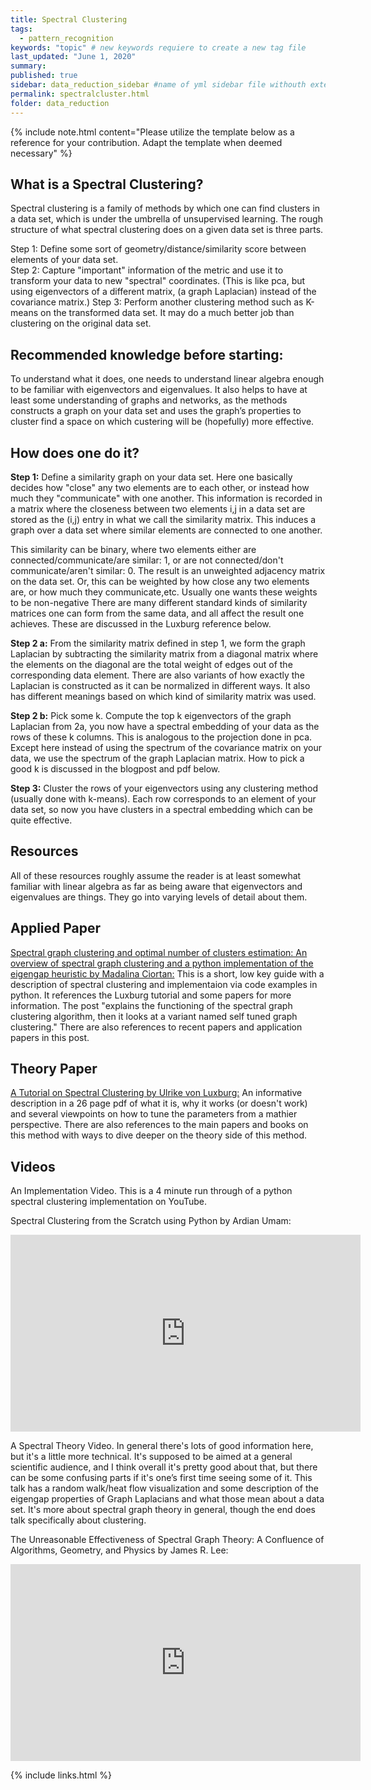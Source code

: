 ```yaml
---
title: Spectral Clustering
tags:
  - pattern_recognition
keywords: "topic" # new keywords requiere to create a new tag file
last_updated: "June 1, 2020"
summary: 
published: true
sidebar: data_reduction_sidebar #name of yml sidebar file withouth extension
permalink: spectralcluster.html
folder: data_reduction
---
```



{% include note.html content="Please utilize the template below as a reference for your contribution. Adapt the template when deemed necessary" %}

## What is a Spectral Clustering?

Spectral clustering is a family of methods by which one can find clusters in a data set, which is under the umbrella of unsupervised learning. 
The rough structure of what spectral clustering does on a given data set is three parts. 

Step 1: Define some sort of geometry/distance/similarity score between elements of your data set.  
Step 2:  Capture "important" information of the metric and use it to transform your data to new "spectral" coordinates. (This is like pca, but using eigenvectors of a different matrix, (a graph Laplacian) instead of the covariance matrix.)
Step 3: Perform another clustering method such as K-means on the transformed data set. It may do a much better job than clustering on the original data set.

## Recommended knowledge before starting:

To understand what it does, one needs to understand linear algebra enough to be familiar with eigenvectors and eigenvalues.  It also helps to have at least some understanding of graphs and networks, as the methods constructs a graph on your data set and uses the graph’s properties to cluster find a space on which custering will be (hopefully) more effective.

## How does one do it?

**Step 1:**  Define a similarity graph on your data set. Here one basically decides how "close" any two elements are to each other, or instead how much they "communicate" with one another. 
This information is recorded in a matrix where the closeness between two elements i,j in a data set are stored as the (i,j) entry in what we call the similarity matrix. This induces a graph over a data set where similar elements are connected to one another.
 
This similarity can be binary, where  two elements either  are connected/communicate/are similar:  1, 
or are not connected/don't communicate/aren't similar: 0.  The result is an unweighted adjacency matrix on the data set.
Or, this can be weighted by how close any two elements are, or how much they communicate,etc.  Usually one wants these weights to be non-negative There are many different standard kinds of similarity matrices one can form from the same data, and all affect the result one achieves.  These are discussed in the Luxburg reference below.
 
**Step 2 a:**  From the similarity matrix defined in step 1, we form the graph Laplacian by subtracting the similarity matrix from a diagonal matrix where the elements on the diagonal are the total weight of edges out of the corresponding data element. There are also variants of how exactly the Laplacian is constructed as it can be normalized in different ways. It also has different meanings based on which kind of similarity matrix was used.
 
**Step 2 b:** Pick some k. Compute the top k  eigenvectors of the graph Laplacian from 2a, you now have a spectral embedding of your data as the rows of these k columns.  This is analogous to the projection done in pca. Except here instead of using the spectrum of the covariance matrix on your data, we use the spectrum of the graph Laplacian matrix.  How to pick a good k is discussed in the blogpost and pdf below.
 
**Step 3:** Cluster the rows of your eigenvectors using any clustering method (usually done with k-means). Each row corresponds to an element of your data set, so now you have clusters in a spectral embedding which can be quite effective.
 
## Resources 
All of these resources roughly assume the reader is at least somewhat familiar with linear algebra as far as being aware that eigenvectors and eigenvalues are things. They go into varying levels of detail about them.
 
 
## Applied Paper
[Spectral graph clustering and optimal number of clusters estimation: An overview of spectral graph clustering and a python implementation of the eigengap heuristic by Madalina Ciortan:](https://towardsdatascience.com/spectral-graph-clustering-and-optimal-number-of-clusters-estimation-32704189afbe)
This is a short, low key guide with a description of spectral clustering and implementaion via code examples in python. It references the Luxburg tutorial and some papers for more information. The post "explains the functioning of the spectral graph clustering algorithm, then it looks at a variant named self tuned graph clustering." There are also references to recent papers and application papers in this post.

 
## Theory Paper
[A Tutorial on Spectral Clustering by Ulrike von Luxburg:](https://www.cs.cmu.edu/~aarti/Class/10701/readings/Luxburg06_TR.pdf)
An informative description in a 26 page pdf of what it is, why it works (or doesn't work) and several viewpoints on how to tune the parameters from a mathier perspective. There are also references to the main papers and books on this method with ways to dive deeper on the theory side of this method. 

 
## Videos 
An Implementation Video. This is a 4 minute run through of a python spectral clustering implementation on YouTube.

Spectral Clustering from the Scratch using Python by Ardian Umam:
<iframe width="560" height="315" src="https://www.youtube-nocookie.com/embed/Z10BXWPFnas" frameborder="0" allow="accelerometer; autoplay; clipboard-write; encrypted-media; gyroscope; picture-in-picture" allowfullscreen></iframe>
 
A Spectral Theory Video. In general there's lots of good information here, but it's a little more technical. It's supposed to be aimed at a general scientific audience, and I think overall it's pretty good about that, but there can be some confusing parts if it's one’s first time seeing some of it. This talk has a random walk/heat flow visualization and some description of the eigengap properties of Graph Laplacians and what those mean about a data set. It's more about spectral graph theory in general, though the end does talk specifically about clustering.

The Unreasonable Effectiveness of Spectral Graph Theory: A Confluence of Algorithms, Geometry, and Physics by James R. Lee:

<iframe width="560" height="315" src="https://www.youtube.com/embed/8XJes6XFjxM?start=1794" frameborder="0" allow="accelerometer; autoplay; clipboard-write; encrypted-media; gyroscope; picture-in-picture" allowfullscreen></iframe>


{% include links.html %}

